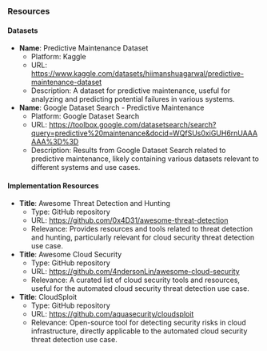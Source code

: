 ### Resources
#### Datasets
- **Name**: Predictive Maintenance Dataset
  - Platform: Kaggle
  - URL: https://www.kaggle.com/datasets/hiimanshuagarwal/predictive-maintenance-dataset
  - Description: A dataset for predictive maintenance, useful for analyzing and predicting potential failures in various systems.
- **Name**: Google Dataset Search - Predictive Maintenance
  - Platform: Google Dataset Search
  - URL: https://toolbox.google.com/datasetsearch/search?query=predictive%20maintenance&docid=WQfSUs0xiGUH6rnUAAAAAA%3D%3D
  - Description: Results from Google Dataset Search related to predictive maintenance, likely containing various datasets relevant to different systems and use cases.

#### Implementation Resources
- **Title**: Awesome Threat Detection and Hunting
  - Type: GitHub repository
  - URL: https://github.com/0x4D31/awesome-threat-detection
  - Relevance: Provides resources and tools related to threat detection and hunting, particularly relevant for cloud security threat detection use case.
- **Title**: Awesome Cloud Security
  - Type: GitHub repository
  - URL: https://github.com/4ndersonLin/awesome-cloud-security
  - Relevance: A curated list of cloud security tools and resources, useful for the automated cloud security threat detection use case.
- **Title**: CloudSploit
  - Type: GitHub repository
  - URL: https://github.com/aquasecurity/cloudsploit
  - Relevance: Open-source tool for detecting security risks in cloud infrastructure, directly applicable to the automated cloud security threat detection use case.
